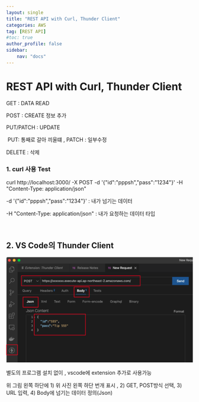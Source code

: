 ```yaml
---
layout: single
title: "REST API with Curl, Thunder Client"
categories: AWS
tag: [REST API]
#toc: true 
author_profile: false
sidebar:
    nav: "docs"
---
```


# REST API with Curl, Thunder Client

GET : DATA READ

POST : CREATE 정보 추가 

PUT/PATCH : UPDATE 

​	PUT: 통째로 갈아 끼울떄 , PATCH : 일부수정

DELETE : 삭제 



### 1. curl 사용 Test

curl http://localhost:3000/  -X POST -d '{"id":"pppsh","pass":"1234"}' -H  "Content-Type: application/json"

-d '{"id":"pppsh","pass":"1234"}' :  내가 넘기는 데이터 

-H  "Content-Type: application/json" :  내가 요청하는 데이터 타입 

<br>



## 2. VS Code의 Thunder Client

![thunderclient](../images/2022-08-28-restapi/thunderclient.png)

별도의 프로그램 설치 없이 , vscode에 extension 추가로 사용가능

위 그림 왼쪽 하단에 1) 위 사진 왼쪽 하단 번개 표시 , 2) GET, POST방식 선택, 3) URL 입력, 4) Body에 넘기는 데이터 정의(Json) 